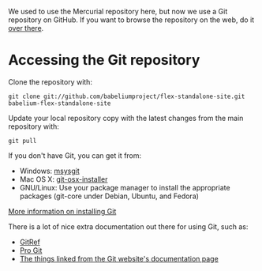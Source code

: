 We used to use the Mercurial repository here, but now we use a Git repository on GitHub. If you want to browse the repository on the web, do it [over there](https://github.com/babeliumproject).

# Accessing the Git repository #

Clone the repository with:

```
git clone git://github.com/babeliumproject/flex-standalone-site.git babelium-flex-standalone-site
```

Update your local repository copy with the latest changes from the main repository with:

```
git pull
```

If you don't have Git, you can get it from:
  * Windows: [msysgit](http://code.google.com/p/msysgit)
  * Mac OS X: [git-osx-installer](http://code.google.com/p/git-osx-installer)
  * GNU/Linux: Use your package manager to install the appropriate packages (git-core under Debian, Ubuntu, and Fedora)

[More information on installing Git](http://progit.org/book/ch1-4.html)

There is a lot of nice extra documentation out there for using Git, such as:

  * [GitRef](http://gitref.org/)
  * [Pro Git](http://progit.org/)
  * [The things linked from the Git website's documentation page](http://git-scm.com/documentation)